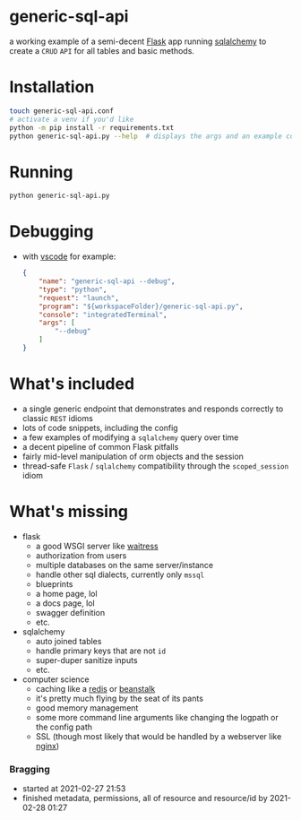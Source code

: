 # generic-sql-api
a working example of a semi-decent [Flask](https://flask.palletsprojects.com/en/1.1.x/) app running [sqlalchemy](https://www.sqlalchemy.org/) to create a `CRUD` `API` for all tables and basic methods.


# Installation
```bash
touch generic-sql-api.conf
# activate a venv if you'd like
python -m pip install -r requirements.txt
python generic-sql-api.py --help  # displays the args and an example config format
```

# Running
```bash
python generic-sql-api.py
```

# Debugging
* with [vscode](https://code.visualstudio.com/) for example:
    ```json
    {
        "name": "generic-sql-api --debug",
        "type": "python",
        "request": "launch",
        "program": "${workspaceFolder}/generic-sql-api.py",
        "console": "integratedTerminal",
        "args": [
            "--debug"
        ]
    }
    ```


# What's included
* a single generic endpoint that demonstrates and responds correctly to classic `REST` idioms
* lots of code snippets, including the config
* a few examples of modifying a `sqlalchemy` query over time
* a decent pipeline of common Flask pitfalls
* fairly mid-level manipulation of orm objects and the session
* thread-safe `Flask` / `sqlalchemy` compatibility through the `scoped_session` idiom


# What's missing
* flask
  * a good WSGI server like [waitress](https://docs.pylonsproject.org/projects/waitress/en/latest/)
  * authorization from users
  * multiple databases on the same server/instance
  * handle other sql dialects, currently only `mssql`
  * blueprints
  * a home page, lol
  * a docs page, lol
  * swagger definition
  * etc.
* sqlalchemy
  * auto joined tables
  * handle primary keys that are not `id`
  * super-duper sanitize inputs
  * etc.
* computer science
  * caching like a [redis](https://redis.io/) or [beanstalk](https://aws.amazon.com/elasticbeanstalk/)
  * it's pretty much flying by the seat of its pants
  * good memory management
  * some more command line arguments like changing the logpath or the config path
  * SSL (though most likely that would be handled by a webserver like [nginx](http://nginx.org/))


### Bragging
* started at 2021-02-27 21:53
* finished metadata, permissions, all of resource and resource/id by 2021-02-28 01:27
